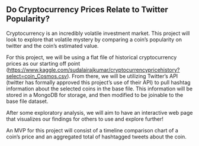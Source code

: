 ## Do Cryptocurrency Prices Relate to Twitter Popularity?

Cryptocurrency is an incredibly volatile investment market. This project will look to explore that volatile mystery by comparing a coin’s popularity on twitter and the coin’s estimated value.

For this project, we will be using a flat file of historical cryptocurrency prices as our starting off point (https://www.kaggle.com/sudalairajkumar/cryptocurrencypricehistory?select=coin_Cosmos.csv).
From there, we will be utilizing Twitter’s API (twitter has formally approved this project’s use of their API) to pull hashtag information about the selected coins in the base file. This information will be stored in a MongoDB for storage, and then modified to be joinable to the base file dataset.

After some exploratory analysis, we will aim to have an interactive web page that visualizes our findings for others to use and explore further! 

An MVP for this project will consist of a timeline comparison chart of a coin’s price and an aggregated total of hashtagged tweets about the coin.
